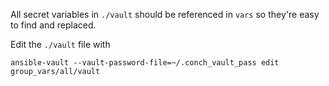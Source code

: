 All secret variables in `./vault` should be referenced in `vars` so they're
easy to find and replaced.

Edit the `./vault` file with

```
ansible-vault --vault-password-file=~/.conch_vault_pass edit group_vars/all/vault
```
